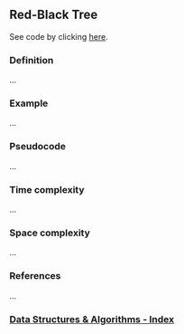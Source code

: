 ## Red-Black Tree

See code by clicking [here](/DataStructures/Red-Black%20Tree/redblackTree.js).

### Definition

...

### Example

...

### Pseudocode

...

### Time complexity

...

### Space complexity

...

### References

...

### [Data Structures & Algorithms - Index](../../../README.md)
